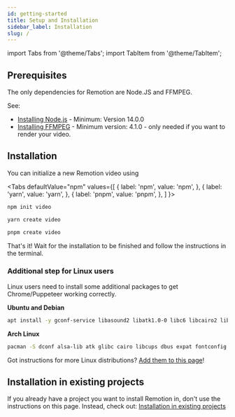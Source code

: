 ```yaml
---
id: getting-started
title: Setup and Installation
sidebar_label: Installation
slug: /
---
```


import Tabs from '@theme/Tabs';
import TabItem from '@theme/TabItem';

## Prerequisites

The only dependencies for Remotion are Node.JS and FFMPEG.

See:

- [Installing Node.js](https://nodejs.org/en/download/) - Minimum: Version 14.0.0
- [Installing FFMPEG](https://github.com/adaptlearning/adapt_authoring/wiki/Installing-FFmpeg) - Minimum version: 4.1.0 - only needed if you want to render your video.

## Installation

You can initialize a new Remotion video using

<Tabs
defaultValue="npm"
values={[
{ label: 'npm', value: 'npm', },
{ label: 'yarn', value: 'yarn', },
{ label: 'pnpm', value: 'pnpm', },
]
}>
<TabItem value="npm">

```bash
npm init video
```

  </TabItem>

  <TabItem value="yarn">

```bash
yarn create video
```

  </TabItem>
  <TabItem value="pnpm">

```bash
pnpm create video
```

  </TabItem>
</Tabs>

That's it! Wait for the installation to be finished and follow the instructions in the terminal.

### Additional step for Linux users

Linux users need to install some additional packages to get Chrome/Puppeteer working correctly.

**Ubuntu and Debian**

```bash
apt install -y gconf-service libasound2 libatk1.0-0 libc6 libcairo2 libcups2 libdbus-1-3 libexpat1 libfontconfig1 libgcc1 libgconf-2-4 libgdk-pixbuf2.0-0 libglib2.0-0 libgtk-3-0 libnspr4 libpango-1.0-0 libpangocairo-1.0-0 libstdc++6 libx11-6 libx11-xcb1 libxcb1 libxcomposite1 libxcursor1 libxdamage1 libxext6 libxfixes3 libxi6 libxrandr2 libxrender1 libxss1 libxtst6 ca-certificates fonts-liberation libnss3 lsb-release xdg-utils wget libgbm-dev
```

**Arch Linux**

```bash
pacman -S dconf alsa-lib atk glibc cairo libcups dbus expat fontconfig gcc gdk-pixbuf2 glib2 gtk3 nspr pango gcc-libs libx11 libxcomposite libxcursor libxdamage libxext libxfixes libxi libxrandr libxrender libxss libxtst ca-certificates ttf-liberation libappindicator-gtk3 nss lsb-release xdg-utils wget mesa
```

Got instructions for more Linux distributions? [Add them to this page](https://github.com/remotion-dev/remotion/edit/main/packages/docs/docs/getting-started.md)!

## Installation in existing projects

If you already have a project you want to install Remotion in, don't use the instructions on this page. Instead, check out: [Installation in existing projects](/docs/brownfield)
